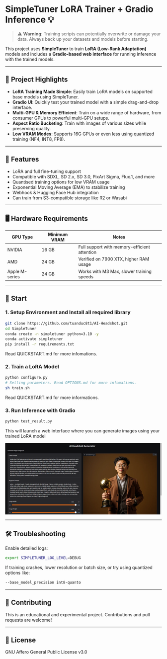 # SimpleTuner LoRA Trainer + Gradio Inference 💡

> ⚠️ **Warning**: Training scripts can potentially overwrite or damage your data. Always back up your datasets and models before starting.

This project uses **SimpleTuner** to train **LoRA (Low-Rank Adaptation)** models and includes a **Gradio-based web interface** for running inference with the trained models.

---

## 📌 Project Highlights

- **LoRA Training Made Simple**: Easily train LoRA models on supported base models using SimpleTuner.
- **Gradio UI**: Quickly test your trained model with a simple drag-and-drop interface.
- **Multi-GPU & Memory Efficient**: Train on a wide range of hardware, from consumer GPUs to powerful multi-GPU setups.
- **Aspect Ratio Bucketing**: Train with images of various sizes while preserving quality.
- **Low VRAM Modes**: Supports 16G GPUs or even less using quantized training (NF4, INT8, FP8).

---

## 🔧 Features

- LoRA and full fine-tuning support
- Compatible with SDXL, SD 2.x, SD 3.0, PixArt Sigma, Flux.1, and more
- Quantised training options for low VRAM usage
- Exponential Moving Average (EMA) to stabilize training
- Webhook & Hugging Face Hub integration
- Can train from S3-compatible storage like R2 or Wasabi

---

## 🖥 Hardware Requirements

| GPU Type     | Minimum VRAM | Notes                                      |
|--------------|--------------|--------------------------------------------|
| NVIDIA       | 16 GB        | Full support with memory-efficient attention |
| AMD          | 24 GB        | Verified on 7900 XTX, higher RAM usage     |
| Apple M-series | 24 GB     | Works with M3 Max, slower training speeds   |

---

## 🚀 Start

### 1. Setup Environment and Install all required library
```bash
git clone https://github.com/tuanduc8t1/AI-Headshot.git
cd SimpleTuner
conda create -n simpletuner python=3.10 -y
conda activate simpletuner
pip install -r requirements.txt
```
Read QUICKSTART.md for more infomations. 

### 2. Train a LoRA Model
```bash
python configure.py
# Setting parameters. Read OPTIONS.md for more infomations. 
sh train.sh
```
Read QUICKSTART.md for more informations.

### 3. Run Inference with Gradio
```bash
python test_result.py
```
This will launch a web interface where you can generate images using your trained LoRA model


![Interface](assets/interface.png)

---

## 🛠 Troubleshooting

Enable detailed logs:

```bash
export SIMPLETUNER_LOG_LEVEL=DEBUG
```

If training crashes, lower resolution or batch size, or try using quantized options like:

```bash
--base_model_precision int8-quanto
```

---

## 🤝 Contributing

This is an educational and experimental project. Contributions and pull requests are welcome!

---

## 📢 License

GNU Affero General Public License v3.0
